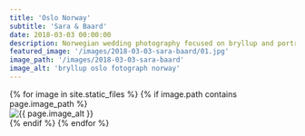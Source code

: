 ```yaml
---
title: 'Oslo Norway'
subtitle: 'Sara & Baard'
date: 2018-03-03 00:00:00
description: Norwegian wedding photography focused on bryllup and portrait photography. 
featured_image: '/images/2018-03-03-sara-baard/01.jpg'
image_path: '/images/2018-03-03-sara-baard'
image_alt: 'bryllup oslo fotograph norway'
---
```


<!-- > “Cherry blossoms, the symbolic flower of the spring.” -->

<!-- DO NOT EDIT BELOW -->
<div class="image-wrap" >
{% for image in site.static_files %}
    {% if image.path contains page.image_path %}
        <div class="image-wrap" >
        <img src="{{ site.baseurl }}{{ image.path }}" alt="{{ page.image_alt }}" />
        </div>
    {% endif %}
{% endfor %}
